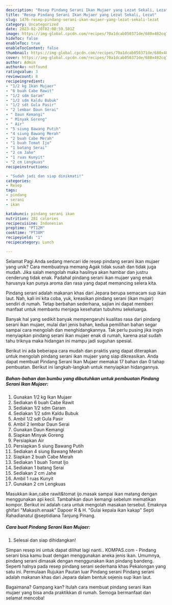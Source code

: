```yaml
---
description: "Resep Pindang Serani Ikan Mujaer yang Lezat Sekali, Lezat"
title: "Resep Pindang Serani Ikan Mujaer yang Lezat Sekali, Lezat"
slug: 1476-resep-pindang-serani-ikan-mujaer-yang-lezat-sekali-lezat
category: Uncategorized
date: 2023-02-20T02:08:59.501Z
image: https://img-global.cpcdn.com/recipes/70a1dcab050371de/680x482cq70/pindang-serani-ikan-mujaer-foto-resep-utama.jpg
hideToc: false
enableToc: true
enableTocContent: false
thumbnail: https://img-global.cpcdn.com/recipes/70a1dcab050371de/680x482cq70/pindang-serani-ikan-mujaer-foto-resep-utama.jpg
cover: https://img-global.cpcdn.com/recipes/70a1dcab050371de/680x482cq70/pindang-serani-ikan-mujaer-foto-resep-utama.jpg
author: Admin
authorAv: notfound
ratingvalue: 3
reviewcount: 8
recipeingredient:
- "1/2 kg Ikan Mujaer"
- "6 buah Cabe Rawit"
- "1/2 sdm Garam"
- "1/2 sdm Kaldu Bubuk"
- "1/2 sdt Gula Pasir"
- "2 lembar Daun Serai"
- " Daun Kemangi"
- " Minyak Goreng"
- " Air"
- "5 siung Bawang Putih"
- "4 siung Bawang Merah"
- "2 buah Cabe Merah"
- "1 buah Tomat Ijo"
- "1 batang Serai"
- "2 cm Jahe"
- "1 ruas Kunyit"
- "2 cm Lengkuas"
recipeinstructions:

- "Sudah jadi dan siap dinikmati!"
categories:
- Resep
tags:
- pindang
- serani
- ikan

katakunci: pindang serani ikan 
nutrition: 281 calories
recipecuisine: Indonesian
preptime: "PT12M"
cooktime: "PT38M"
recipeyield: "1"
recipecategory: Lunch

---
```



Selamat Pagi Anda sedang mencari ide resep pindang serani ikan mujaer yang unik? Cara membuatnya memang Agak tidak susah dan tidak juga mudah. Jika salah mengolah maka hasilnya akan hambar dan justru cenderung tidak enak. Padahal pindang serani ikan mujaer yang enak harusnya kan punya aroma dan rasa yang dapat memancing selera kita.


Pindang serani adalah makanan khas dari Jepara berupa semacam sup ikan laut. Nah, kali ini kita coba, yuk, kreasikan pindang serani (ikan mujair) sendiri di rumah. Tetap berbahan sederhana, sajian ini dapat memberi manfaat untuk membantu menjaga kesehatan tubuhmu sekeluarga.

Banyak hal yang sedikit banyak mempengaruhi kualitas rasa dari pindang serani ikan mujaer, mulai dari jenis bahan, kedua pemilihan bahan segar sampai cara mengolah dan menghidangkannya. Tak perlu pusing jika ingin menyiapkan pindang serani ikan mujaer enak di rumah, karena asal sudah tahu triknya maka hidangan ini mampu jadi suguhan spesial.


Berikut ini ada beberapa cara mudah dan praktis yang dapat diterapkan untuk mengolah pindang serani ikan mujaer yang siap dikreasikan. Anda dapat membuat Pindang Serani Ikan Mujaer memakai 17 bahan dan 0 tahap pembuatan. Berikut ini langkah-langkah untuk menyiapkan hidangannya.

<!--inarticleads1-->

##### Bahan-bahan dan bumbu yang dibutuhkan untuk pembuatan Pindang Serani Ikan Mujaer:

1. Gunakan 1/2 kg Ikan Mujaer
1. Sediakan 6 buah Cabe Rawit
1. Sediakan 1/2 sdm Garam
1. Sediakan 1/2 sdm Kaldu Bubuk
1. Ambil 1/2 sdt Gula Pasir
1. Ambil 2 lembar Daun Serai
1. Gunakan  Daun Kemangi
1. Siapkan  Minyak Goreng
1. Persiapkan  Air
1. Persiapkan 5 siung Bawang Putih
1. Sediakan 4 siung Bawang Merah
1. Siapkan 2 buah Cabe Merah
1. Sediakan 1 buah Tomat Ijo
1. Sediakan 1 batang Serai
1. Sediakan 2 cm Jahe
1. Ambil 1 ruas Kunyit
1. Gunakan 2 cm Lengkuas


Masukkan ikan,cabe rawit&amp;tomat ijo.masak sampai ikan matang dengan menggunakan api kecil. Tambahkan daun kemangi sebelum mematikan kompor. Berikut ini adalah cara untuk mengolah masakan tersebut. Emaknya ghifari &#34;Makasih.enaak&#34; Dapoer R &amp; H. &#34;Gulai kepala ikan kakap&#34; Septi Rahadianatul @septidiana Tanjung Pinang. 

<!--inarticleads2-->

##### Cara buat Pindang Serani Ikan Mujaer:


1. Selesai dan siap dihidangkan!

Simpan resep ini untuk dapat dilihat lagi nanti.. KOMPAS.com - Pindang serani bisa kamu buat dengan menggunakan aneka jenis ikan. Umumnya, pindang serani dimasak dengan menggunakan ikan pindang bandeng. Seperti halnya pada resep pindang serani sederhana khas Pekalongan yang satu ini. Permulaan Rujukan Pautan luar Pindang serani Pindang serani adalah makanan khas dari Jepara dalam bentuk sejenis sup ikan laut. 

Bagaimana? Gampang kan? Itulah cara membuat pindang serani ikan mujaer yang bisa anda praktikkan di rumah. Semoga bermanfaat dan selamat mencoba!
